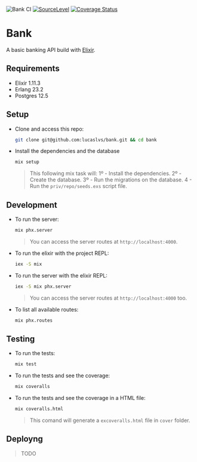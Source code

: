 ![Bank CI](https://github.com/lucaslvs/bank/workflows/Bank%20CI/badge.svg) [![SourceLevel](https://app.sourcelevel.io/github/lucaslvs/-/bank.svg)](https://app.sourcelevel.io/github/lucaslvs/-/bank) [![Coverage Status](https://coveralls.io/repos/github/lucaslvs/bank/badge.svg)](https://coveralls.io/github/lucaslvs/bank)

# Bank

A basic banking API build with [Elixir](http://elixir-lang.org).

## Requirements

- Elixir 1.11.3
- Erlang 23.2
- Postgres 12.5

## Setup

- Clone and access this repo:

  ```sh
  git clone git@github.com:lucaslvs/bank.git && cd bank
  ```

- Install the dependencies and the database

  ```sh
  mix setup
  ```

  > This following mix task will:
  1º - Install the dependencies.
  2º - Create the database.
  3º - Run the migrations on the database.
  4 - Run the `priv/repo/seeds.exs` script file.

## Development

- To run the server:

  ```sh
  mix phx.server
  ```

  > You can access the server routes at `http://localhost:4000`.

- To run the elixir with the project REPL:

  ```sh
  iex -S mix
  ```

- To run the server with the elixir REPL:

  ```sh
  iex -S mix phx.server
  ```

  > You can access the server routes at `http://localhost:4000` too.

- To list all available routes:

  ```sh
  mix phx.routes
  ```

## Testing

- To run the tests:

  ```sh
  mix test
  ```

- To run the tests and see the coverage:

  ```sh
  mix coveralls
  ```

- To run the tests and see the coverage in a HTML file:

  ```sh
  mix coveralls.html
  ```

  > This comand will generate a `excoveralls.html` file in `cover` folder.

## Deployng

> TODO
